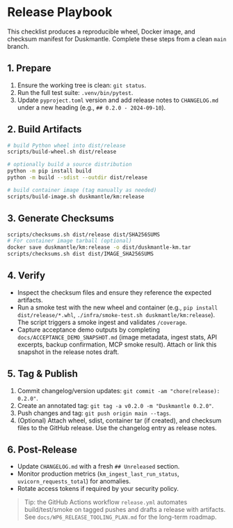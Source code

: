 # Release Playbook

This checklist produces a reproducible wheel, Docker image, and checksum manifest for Duskmantle. Complete these steps from a clean `main` branch.

## 1. Prepare
1. Ensure the working tree is clean: `git status`.
2. Run the full test suite: `.venv/bin/pytest`.
3. Update `pyproject.toml` version and add release notes to `CHANGELOG.md` under a new heading (e.g., `## 0.2.0 - 2024-09-10`).

## 2. Build Artifacts
```bash
# build Python wheel into dist/release
scripts/build-wheel.sh dist/release

# optionally build a source distribution
python -m pip install build
python -m build --sdist --outdir dist/release

# build container image (tag manually as needed)
scripts/build-image.sh duskmantle/km:release
```

## 3. Generate Checksums
```bash
scripts/checksums.sh dist/release dist/SHA256SUMS
# For container image tarball (optional)
docker save duskmantle/km:release -o dist/duskmantle-km.tar
scripts/checksums.sh dist dist/IMAGE_SHA256SUMS
```

## 4. Verify
- Inspect the checksum files and ensure they reference the expected artifacts.
- Run a smoke test with the new wheel and container (e.g., `pip install dist/release/*.whl`, `./infra/smoke-test.sh duskmantle/km:release`). The script triggers a smoke ingest and validates `/coverage`.
- Capture acceptance demo outputs by completing `docs/ACCEPTANCE_DEMO_SNAPSHOT.md` (image metadata, ingest stats, API excerpts, backup confirmation, MCP smoke result). Attach or link this snapshot in the release notes draft.

## 5. Tag & Publish
1. Commit changelog/version updates: `git commit -am "chore(release): 0.2.0"`.
2. Create an annotated tag: `git tag -a v0.2.0 -m "Duskmantle 0.2.0"`.
3. Push changes and tag: `git push origin main --tags`.
4. (Optional) Attach wheel, sdist, container tar (if created), and checksum files to the GitHub release. Use the changelog entry as release notes.

## 6. Post-Release
- Update `CHANGELOG.md` with a fresh `## Unreleased` section.
- Monitor production metrics (`km_ingest_last_run_status`, `uvicorn_requests_total`) for anomalies.
- Rotate access tokens if required by your security policy.

> Tip: the GitHub Actions workflow `release.yml` automates build/test/smoke on tagged pushes and drafts a release with artifacts. See `docs/WP6_RELEASE_TOOLING_PLAN.md` for the long-term roadmap.
